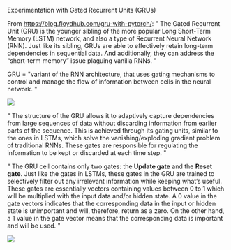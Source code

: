 Experimentation with Gated Recurrent Units (GRUs)

From https://blog.floydhub.com/gru-with-pytorch/:
" The Gated Recurrent Unit (GRU) is the younger sibling of the more popular Long Short-Term Memory (LSTM) network, and also a type of Recurrent Neural Network (RNN). Just like its sibling, GRUs are able to effectively retain long-term dependencies in sequential data. And additionally, they can address the “short-term memory” issue plaguing vanilla RNNs. "

GRU = "variant of the RNN architecture, that uses gating mechanisms to control and manage the flow of information between cells in the neural network. "

![](https://blog.floydhub.com/content/images/2019/07/image17-1.jpg)

" The structure of the GRU allows it to adaptively capture dependencies from large sequences of data without discarding information from earlier parts of the sequence. This is achieved through its gating units, similar to the ones in LSTMs, which solve the vanishing/exploding gradient problem of traditional RNNs. These gates are responsible for regulating the information to be kept or discarded at each time step. "

" The GRU cell contains only two gates: the **Update gate** and the **Reset gate**. Just like the gates in LSTMs, these gates in the GRU are trained to selectively filter out any irrelevant information while keeping what’s useful. These gates are essentially vectors containing values between 0 to 1 which will be multiplied with the input data and/or hidden state. A 0 value in the gate vectors indicates that the corresponding data in the input or hidden state is unimportant and will, therefore, return as a zero. On the other hand, a 1 value in the gate vector means that the corresponding data is important and will be used. "

![](https://blog.floydhub.com/content/images/2019/07/image14.jpg)

